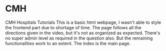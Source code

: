 # CMH
CMH Hospitals Tutorials
This is a basic html webpage, I wasn't able to style the frontend part due to shortage of time.
The page follows all the directions given in the video, but it's not as organized as expected.
There's no super admin level as required in the question also.
But the remaining functionalities work to an extent.
The index is the main page.
